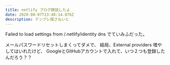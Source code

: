 ```yaml
---
title: netlify ブログ開設したよ
date: 2020-08-07T23:48:14.876Z
description: テンプレ探さないと
---
```

Failed to load settings from /.netlify/identity dns
でていみふだった。

メールパスワードリセットしまくってダメで、
結局、External providers 増やしてはいれたけど、
GoogleとGitHubアカウントで入れて、いつ２つも登録したんだろう？？